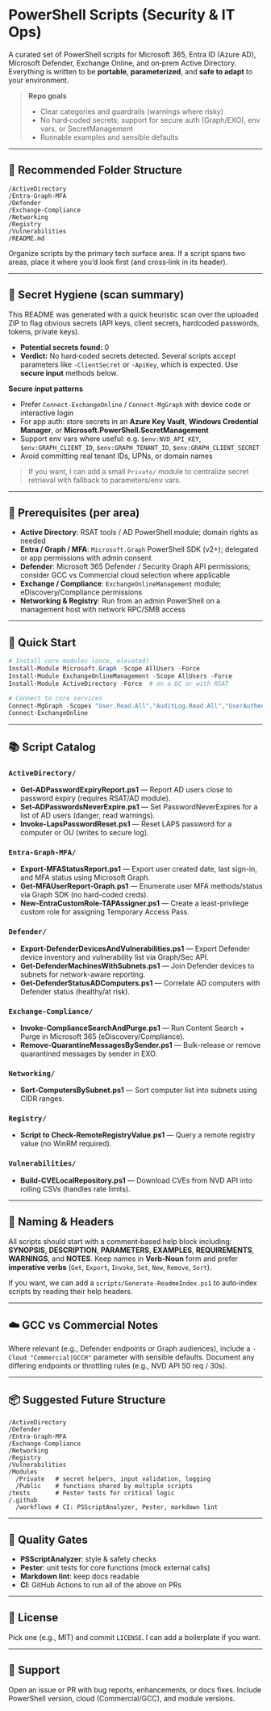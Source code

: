 # PowerShell Scripts (Security & IT Ops)

A curated set of PowerShell scripts for Microsoft 365, Entra ID (Azure AD), Microsoft Defender, Exchange Online, and on‑prem Active Directory. Everything is written to be **portable**, **parameterized**, and **safe to adapt** to your environment.

> **Repo goals**
> - Clear categories and guardrails (warnings where risky)
> - No hard‑coded secrets; support for secure auth (Graph/EXO), env vars, or SecretManagement
> - Runnable examples and sensible defaults

---

## 📁 Recommended Folder Structure

```
/ActiveDirectory
/Entra-Graph-MFA
/Defender
/Exchange-Compliance
/Networking
/Registry
/Vulnerabilities
/README.md
```

Organize scripts by the primary tech surface area. If a script spans two areas, place it where you’d look first (and cross‑link in its header).

---

## 🔐 Secret Hygiene (scan summary)

This README was generated with a quick heuristic scan over the uploaded ZIP to flag obvious secrets (API keys, client secrets, hardcoded passwords, tokens, private keys).

- **Potential secrets found:** 0
- **Verdict:** No hard‑coded secrets detected. Several scripts accept parameters like `-ClientSecret` or `-ApiKey`, which is expected. Use **secure input** methods below.

**Secure input patterns**
- Prefer `Connect-ExchangeOnline` / `Connect-MgGraph` with device code or interactive login
- For app auth: store secrets in an **Azure Key Vault**, **Windows Credential Manager**, or **Microsoft.PowerShell.SecretManagement**
- Support env vars where useful: e.g. `$env:NVD_API_KEY`, `$env:GRAPH_CLIENT_ID`, `$env:GRAPH_TENANT_ID`, `$env:GRAPH_CLIENT_SECRET`
- Avoid committing real tenant IDs, UPNs, or domain names

> If you want, I can add a small `Private/` module to centralize secret retrieval with fallback to parameters/env vars.

---

## 🧰 Prerequisites (per area)

- **Active Directory**: RSAT tools / AD PowerShell module; domain rights as needed
- **Entra / Graph / MFA**: `Microsoft.Graph` PowerShell SDK (v2+); delegated or app permissions with admin consent
- **Defender**: Microsoft 365 Defender / Security Graph API permissions; consider GCC vs Commercial cloud selection where applicable
- **Exchange / Compliance**: `ExchangeOnlineManagement` module; eDiscovery/Compliance permissions
- **Networking & Registry**: Run from an admin PowerShell on a management host with network RPC/SMB access

---

## 🚀 Quick Start

```powershell
# Install core modules (once, elevated)
Install-Module Microsoft.Graph -Scope AllUsers -Force
Install-Module ExchangeOnlineManagement -Scope AllUsers -Force
Install-Module ActiveDirectory -Force  # on a DC or with RSAT

# Connect to core services
Connect-MgGraph -Scopes "User.Read.All","AuditLog.Read.All","UserAuthenticationMethod.Read.All"
Connect-ExchangeOnline
```

---

## 📚 Script Catalog

### `ActiveDirectory/`

- **Get-ADPasswordExpiryReport.ps1** — Report AD users close to password expiry (requires RSAT/AD module).
- **Set-ADPasswordsNeverExpire.ps1** — Set PasswordNeverExpires for a list of AD users (danger, read warnings).
- **Invoke-LapsPasswordReset.ps1** — Reset LAPS password for a computer or OU (writes to secure log).

### `Entra-Graph-MFA/`

- **Export-MFAStatusReport.ps1** — Export user created date, last sign-in, and MFA status using Microsoft Graph.
- **Get-MFAUserReport-Graph.ps1** — Enumerate user MFA methods/status via Graph SDK (no hard-coded creds).
- **New-EntraCustomRole-TAPAssigner.ps1** — Create a least-privilege custom role for assigning Temporary Access Pass.

### `Defender/`

- **Export-DefenderDevicesAndVulnerabilities.ps1** — Export Defender device inventory and vulnerability list via Graph/Sec API.
- **Get-DefenderMachinesWithSubnets.ps1** — Join Defender devices to subnets for network-aware reporting.
- **Get-DefenderStatusADComputers.ps1** — Correlate AD computers with Defender status (healthy/at risk).

### `Exchange-Compliance/`

- **Invoke-ComplianceSearchAndPurge.ps1** — Run Content Search + Purge in Microsoft 365 (eDiscovery/Compliance).
- **Remove-QuarantineMessagesBySender.ps1** — Bulk-release or remove quarantined messages by sender in EXO.

### `Networking/`

- **Sort-ComputersBySubnet.ps1** — Sort computer list into subnets using CIDR ranges.

### `Registry/`

- **Script to Check-RemoteRegistryValue.ps1** — Query a remote registry value (no WinRM required).

### `Vulnerabilities/`

- **Build-CVELocalRepository.ps1** — Download CVEs from NVD API into rolling CSVs (handles rate limits).


---

## 🔄 Naming & Headers

All scripts should start with a comment‑based help block including: **SYNOPSIS**, **DESCRIPTION**, **PARAMETERS**, **EXAMPLES**, **REQUIREMENTS**, **WARNINGS**, and **NOTES**. Keep names in **Verb‑Noun** form and prefer **imperative verbs** (`Get`, `Export`, `Invoke`, `Set`, `New`, `Remove`, `Sort`).

If you want, we can add a `scripts/Generate-ReadmeIndex.ps1` to auto‑index scripts by reading their help headers.

---

## ☁️ GCC vs Commercial Notes

Where relevant (e.g., Defender endpoints or Graph audiences), include a `-Cloud "Commercial|GCCH"` parameter with sensible defaults. Document any differing endpoints or throttling rules (e.g., NVD API 50 req / 30s).

---

## 📦 Suggested Future Structure

```
/ActiveDirectory
/Defender
/Entra-Graph-MFA
/Exchange-Compliance
/Networking
/Registry
/Vulnerabilities
/Modules
  /Private   # secret helpers, input validation, logging
  /Public    # functions shared by multiple scripts
/tests       # Pester tests for critical logic
/.github
  /workflows # CI: PSScriptAnalyzer, Pester, markdown lint
```

---

## 🧪 Quality Gates

- **PSScriptAnalyzer**: style & safety checks
- **Pester**: unit tests for core functions (mock external calls)
- **Markdown lint**: keep docs readable
- **CI**: GitHub Actions to run all of the above on PRs

---

## 📄 License

Pick one (e.g., MIT) and commit `LICENSE`. I can add a boilerplate if you want.

---

## 🙋 Support

Open an issue or PR with bug reports, enhancements, or docs fixes. Include PowerShell version, cloud (Commercial/GCC), and module versions.
